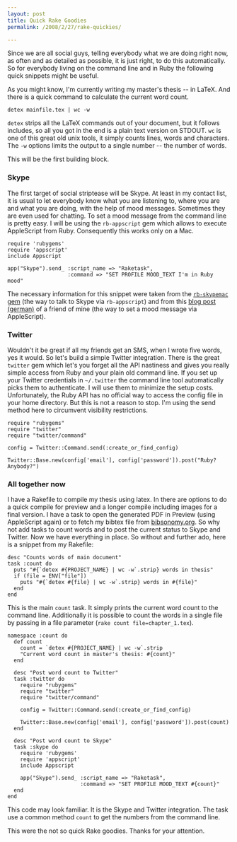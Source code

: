 ```yaml
---
layout: post
title: Quick Rake Goodies
permalink: /2008/2/27/rake-quickies/

---
```


Since we are all social guys, telling everybody what we are doing right now, as
often and as detailed as possible, it is just right, to do this automatically.
So for everybody living on the command line and in Ruby the following quick
snippets might be useful.

As you might know, I'm currently writing my master's thesis -- in LaTeX. And
there is a quick command to calculate the current word count.

    detex mainfile.tex | wc -w

`detex` strips all the LaTeX commands out of your document, but it follows
includes, so all you got in the end is a plain text version on STDOUT. `wc` is
one of this great old unix tools, it simply counts lines, words and characters.
The `-w` options limits the output to a single number -- the number of words.

This will be the first building block.

### Skype

The first target of social striptease will be Skype. At least in my contact
list, it is usual to let everybody know what you are listening to, where you are
and what you are doing, with the help of mood messages. Sometimes they are even
used for chatting. To set a mood message from the command line is pretty easy. I
will be using the `rb-appscript` gem which allows to execute AppleScript from
Ruby. Consequently this works only on a Mac.

    require 'rubygems'
    require 'appscript'
    include Appscript

    app("Skype").send_ :script_name => "Raketask",
                       :command => "SET PROFILE MOOD_TEXT I'm in Ruby mood"

The necessary information for this snippet were taken from the [`rb-skypemac`
gem](http://rb-skypemac.rubyforge.org/) (the way to talk to Skype via
`rb-appscript`) and from this [blog post
(german)](http://blog.grundprinzip.de/articles/2008/02/25/mac-skype-status-von-der-kommandozeile-setzen/)
of a friend of mine (the way to set a mood message via AppleScript).

### Twitter

Wouldn't it be great if all my friends get an SMS, when I wrote five words, yes
it would. So let's build a simple Twitter integration. There is the great
`twitter` gem which let's you forget all the API nastiness and gives you really
simple access from Ruby and your plain old command line. If you set up your
Twitter credentials in `~/.twitter` the command line tool automatically picks
them to authenticate. I will use them to minimize the setup costs.
Unfortunately, the Ruby API has no official way to access the config file in
your home directory. But this is not a reason to stop. I'm using the send method
here to circumvent visibility restrictions.

    require "rubygems"
    require "twitter"
    require "twitter/command"

    config = Twitter::Command.send(:create_or_find_config)

    Twitter::Base.new(config['email'], config['password']).post("Ruby? Anybody?")

### All together now

I have a Rakefile to compile my thesis using latex. In there are options to do a
quick compile for preview and a longer compile including images for a final
version. I have a task to open the generated PDF in Preview (using AppleScript
again) or to fetch my bibtex file from
[bibsonomy.org](http://www.bibsonomy.org). So why not add tasks to count words
and to post the current status to Skype and Twitter. Now we have everything in
place. So without and further ado, here is a snippet from my Rakefile:

    desc "Counts words of main document"
    task :count do
      puts "#{`detex #{PROJECT_NAME} | wc -w`.strip} words in thesis"
      if (file = ENV["file"])
        puts "#{`detex #{file} | wc -w`.strip} words in #{file}"
      end
    end

This is the main `count` task. It simply prints the current word count to the
command line. Additionally it is possible to count the words in a single file by
passing in a file parameter (`rake count file=chapter_1.tex`).

    namespace :count do
      def count
        count = `detex #{PROJECT_NAME} | wc -w`.strip
        "Current word count in master's thesis: #{count}"
      end

      desc "Post word count to Twitter"
      task :twitter do
        require "rubygems"
        require "twitter"
        require "twitter/command"

        config = Twitter::Command.send(:create_or_find_config)

        Twitter::Base.new(config['email'], config['password']).post(count)
      end

      desc "Post word count to Skype"
      task :skype do
        require 'rubygems'
        require 'appscript'
        include Appscript

        app("Skype").send_ :script_name => "Raketask",
                           :command => "SET PROFILE MOOD_TEXT #{count}"
      end
    end

This code may look familiar. It is the Skype and Twitter integration. The task
use a common method `count` to get the numbers from the command line.

This were the not so quick Rake goodies. Thanks for your attention.
